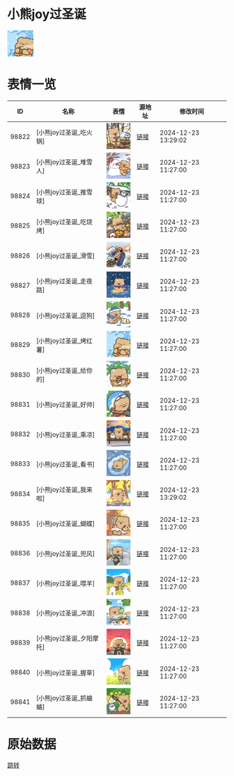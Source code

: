# 小熊joy过圣诞

<img src="./cover.png" height="60" alt="cover" />

# 表情一览

|ID|名称|表情|源地址|修改时间|
|----|----|----|----|----|
|98822|[小熊joy过圣诞_吃火锅]|<img src="./pic/098822_%5B小熊joy过圣诞_吃火锅%5D.png" height="60" alt="吃火锅"/>|[链接](https://i0.hdslb.com/bfs/garb/2c8cc58b3612486edb5cc976c45ef2d9f63b1e4a.png)|2024-12-23 13:29:02|
|98823|[小熊joy过圣诞_堆雪人]|<img src="./pic/098823_%5B小熊joy过圣诞_堆雪人%5D.png" height="60" alt="堆雪人"/>|[链接](https://i0.hdslb.com/bfs/garb/ba3cb2a7fd92ba3e34f49916840c7ba96562dca0.png)|2024-12-23 11:27:00|
|98824|[小熊joy过圣诞_推雪球]|<img src="./pic/098824_%5B小熊joy过圣诞_推雪球%5D.png" height="60" alt="推雪球"/>|[链接](https://i0.hdslb.com/bfs/garb/53d5e5af51fa359be389435ced1b8002e9d7e2bc.png)|2024-12-23 11:27:00|
|98825|[小熊joy过圣诞_吃烧烤]|<img src="./pic/098825_%5B小熊joy过圣诞_吃烧烤%5D.png" height="60" alt="吃烧烤"/>|[链接](https://i0.hdslb.com/bfs/garb/fa0a3ab353bb54694437cc90c2d93befea037b49.png)|2024-12-23 11:27:00|
|98826|[小熊joy过圣诞_滑雪]|<img src="./pic/098826_%5B小熊joy过圣诞_滑雪%5D.png" height="60" alt="滑雪"/>|[链接](https://i0.hdslb.com/bfs/garb/44e7b44790d13d8d9a065aef7d7d2707e5ddb460.png)|2024-12-23 11:27:00|
|98827|[小熊joy过圣诞_走夜路]|<img src="./pic/098827_%5B小熊joy过圣诞_走夜路%5D.png" height="60" alt="走夜路"/>|[链接](https://i0.hdslb.com/bfs/garb/f491785047551cd9f3be105c8dc0e27ce4ee7f04.png)|2024-12-23 11:27:00|
|98828|[小熊joy过圣诞_逗狗]|<img src="./pic/098828_%5B小熊joy过圣诞_逗狗%5D.png" height="60" alt="逗狗"/>|[链接](https://i0.hdslb.com/bfs/garb/96a69ddabc368f1619c6058da26781918294780a.png)|2024-12-23 11:27:00|
|98829|[小熊joy过圣诞_烤红薯]|<img src="./pic/098829_%5B小熊joy过圣诞_烤红薯%5D.png" height="60" alt="烤红薯"/>|[链接](https://i0.hdslb.com/bfs/garb/3f622aecdc6b315f2ff88c2d816dec6bff0f2872.png)|2024-12-23 11:27:00|
|98830|[小熊joy过圣诞_给你的]|<img src="./pic/098830_%5B小熊joy过圣诞_给你的%5D.png" height="60" alt="给你的"/>|[链接](https://i0.hdslb.com/bfs/garb/b4ec502e56e1d3cc10592990606f818f532b6fa9.png)|2024-12-23 11:27:00|
|98831|[小熊joy过圣诞_好帅]|<img src="./pic/098831_%5B小熊joy过圣诞_好帅%5D.png" height="60" alt="好帅"/>|[链接](https://i0.hdslb.com/bfs/garb/fe45a3979c2db5f14463a6a49ab0849fc5fb6c1b.png)|2024-12-23 11:27:00|
|98832|[小熊joy过圣诞_乘凉]|<img src="./pic/098832_%5B小熊joy过圣诞_乘凉%5D.png" height="60" alt="乘凉"/>|[链接](https://i0.hdslb.com/bfs/garb/b0c84091df0c5115348d758304dcf0ccf4e9dafe.png)|2024-12-23 11:27:00|
|98833|[小熊joy过圣诞_看书]|<img src="./pic/098833_%5B小熊joy过圣诞_看书%5D.png" height="60" alt="看书"/>|[链接](https://i0.hdslb.com/bfs/garb/29e3e0a7b8052f9feaec4bb70ab91c6f53459eff.png)|2024-12-23 11:27:00|
|98834|[小熊joy过圣诞_我来啦]|<img src="./pic/098834_%5B小熊joy过圣诞_我来啦%5D.png" height="60" alt="我来啦"/>|[链接](https://i0.hdslb.com/bfs/garb/ef347d8b029be8af315d3afcad96ecaff3cef736.png)|2024-12-23 13:29:02|
|98835|[小熊joy过圣诞_蝴蝶]|<img src="./pic/098835_%5B小熊joy过圣诞_蝴蝶%5D.png" height="60" alt="蝴蝶"/>|[链接](https://i0.hdslb.com/bfs/garb/61259982ef3c6f8fda29692e81cc95cb15acfdce.png)|2024-12-23 11:27:00|
|98836|[小熊joy过圣诞_兜风]|<img src="./pic/098836_%5B小熊joy过圣诞_兜风%5D.png" height="60" alt="兜风"/>|[链接](https://i0.hdslb.com/bfs/garb/b1addeb0c50a11e4d5dedab58cf954887ffff981.png)|2024-12-23 11:27:00|
|98837|[小熊joy过圣诞_喂羊]|<img src="./pic/098837_%5B小熊joy过圣诞_喂羊%5D.png" height="60" alt="喂羊"/>|[链接](https://i0.hdslb.com/bfs/garb/f0dad16b4c5c7268adbc6ef2e057deb1361d827b.png)|2024-12-23 11:27:00|
|98838|[小熊joy过圣诞_冲浪]|<img src="./pic/098838_%5B小熊joy过圣诞_冲浪%5D.png" height="60" alt="冲浪"/>|[链接](https://i0.hdslb.com/bfs/garb/1c4fdbd895e3d23ebf03c1ecc3e8eca4d1690e2f.png)|2024-12-23 11:27:00|
|98839|[小熊joy过圣诞_夕阳摩托]|<img src="./pic/098839_%5B小熊joy过圣诞_夕阳摩托%5D.png" height="60" alt="夕阳摩托"/>|[链接](https://i0.hdslb.com/bfs/garb/49a60c9b37b2b85b0f08430a559247b3907042bb.png)|2024-12-23 11:27:00|
|98840|[小熊joy过圣诞_握草]|<img src="./pic/098840_%5B小熊joy过圣诞_握草%5D.png" height="60" alt="握草"/>|[链接](https://i0.hdslb.com/bfs/garb/1c4e1512774d42d0844cf39c41592c0f2fcafc0f.png)|2024-12-23 11:27:00|
|98841|[小熊joy过圣诞_抓蛐蛐]|<img src="./pic/098841_%5B小熊joy过圣诞_抓蛐蛐%5D.png" height="60" alt="抓蛐蛐"/>|[链接](https://i0.hdslb.com/bfs/garb/1620b953af70040c5a061772e70fc761fb1b69b5.png)|2024-12-23 11:27:00|

# 原始数据

[跳转](./raw.json)

